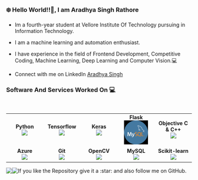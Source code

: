 <h3> ❄️ Hello World!!👋, I am Aradhya Singh Rathore</h3>
<!-- <h4><a href="">Personal Website</a></h4> -->


* Im a fourth-year student at Vellore Institute Of Technology pursuing in Information Technology.

* I am a machine learning and automation enthusiast.

* I have experience in the field of Frontend Development, Competitive Coding, Machine Learning, Deep Learning and Computer Vision.💻

* Connect with me on LinkedIn [Aradhya Singh](https://www.linkedin.com/in/aradhya-singh/)


### Software And Services Worked On :computer:

<br>
<table>
<tbody>
<tr>
<td align="center" width="20%">
<div><b><center>Python</center></b></div> 
<img height=65px src="https://upload.wikimedia.org/wikipedia/commons/c/c3/Python-logo-notext.svg"> 
</td>
<td align="center" width="20%">
<div><b><center>Tensorflow</center></b></div> 
<img height=65px src="https://upload.wikimedia.org/wikipedia/commons/thumb/2/2d/Tensorflow_logo.svg/640px-Tensorflow_logo.svg.png"> 
</td>
<td align="center" width="20%">
<div><b><center>Keras</center></b></div> 
<img height=65px src="https://upload.wikimedia.org/wikipedia/commons/a/ae/Keras_logo.svg"> 
</td>
<td align="center" width="20%">
 <div><b><center>Flask</center></b></div> 
<img height=65px src="https://github.com/aradhyxsingh/aradhyxsingh/blob/master/Untitled.png"> 
</td>
<td align="center" width="20%">
<div><b><center>Objective C & C++</center></b></div> 
<img height=55px src="https://financesonline.com/uploads/2019/08/Microsoft-Visual-Studio-logo1.png"> 
</td>
</tr>
<tr>
<td align="center" width="20%">
<div><b><center>Azure</center></b></div> 
<img height=69px src="https://ktconnections.com/images/easyblog_articles/658/b2ap3_large_microsoft-azure-500x500.png"> 
</td>
<td align="center" width="20%">
<div><b><center>Git</center></b></div> 
<img height=60px src="https://git-scm.com/images/logos/downloads/Git-Logo-2Color.png"> 
</td>

<td align="center" width="20%">
 <div><b><center>OpenCV</center></b></div> 
<img height=70px src="https://upload.wikimedia.org/wikipedia/commons/3/32/OpenCV_Logo_with_text_svg_version.svg"> 
</td>
<td align="center" width="20%">
<div><b><center>MySQL</center></b></div> 
<img height=55px src="https://drive.google.com/file/d/15atIWcZtsLss8WXJmRG5PuczqPzDbLbF/view?usp=sharing"> 
</td>
 <td align="center" width="20%">
<div><b><center>Scikit-learn</center></b></div> 
<img height=65px src="https://upload.wikimedia.org/wikipedia/commons/0/05/Scikit_learn_logo_small.svg"> 
</td>
</tr>
</tbody>
</table>
If you like the Repository give it a :star: and also follow me on GitHub.
<a href="#">
  <img align="left" src="https://github-readme-stats.vercel.app/api?username=aradhyxsingh&show_icons=true&theme=merko">
</a>
<a href="#">
  <img align="left" src="https://github-readme-stats.vercel.app/api/top-langs/?username=aradhyxsingh&layout=compact&theme=merko">
</a>

